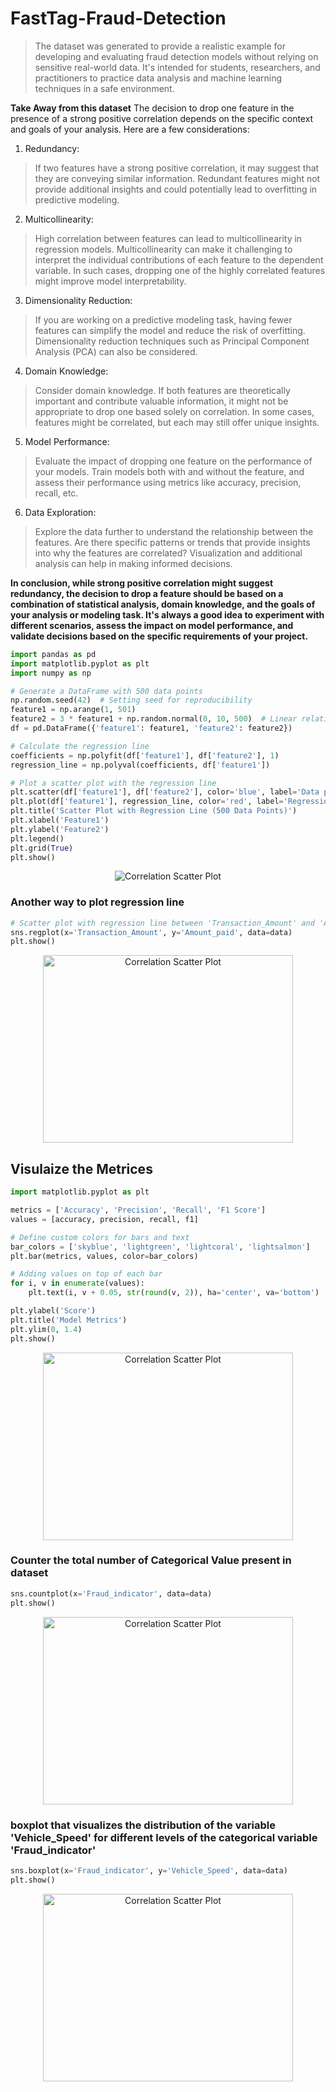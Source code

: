 # FastTag-Fraud-Detection
> The dataset was generated to provide a realistic example for developing and evaluating fraud detection models without relying on sensitive real-world data. It's intended for students, researchers, and practitioners to practice data analysis and machine learning techniques in a safe environment.

**Take Away from this dataset**
The decision to drop one feature in the presence of a strong positive correlation depends on the specific context and goals of your analysis. Here are a few considerations:

1. Redundancy:
>If two features have a strong positive correlation, it may suggest that they are conveying similar information. Redundant features might not provide additional insights and could potentially lead to overfitting in predictive modeling.

2. Multicollinearity:
> High correlation between features can lead to multicollinearity in regression models. Multicollinearity can make it challenging to interpret the individual contributions of each feature to the dependent variable. In such cases, dropping one of the highly correlated features might improve model interpretability.

3. Dimensionality Reduction:
> If you are working on a predictive modeling task, having fewer features can simplify the model and reduce the risk of overfitting. Dimensionality reduction techniques such as Principal Component Analysis (PCA) can also be considered.

4. Domain Knowledge:
> Consider domain knowledge. If both features are theoretically important and contribute valuable information, it might not be appropriate to drop one based solely on correlation. In some cases, features might be correlated, but each may still offer unique insights.

5. Model Performance:
> Evaluate the impact of dropping one feature on the performance of your models. Train models both with and without the feature, and assess their performance using metrics like accuracy, precision, recall, etc.

6. Data Exploration:
> Explore the data further to understand the relationship between the features. Are there specific patterns or trends that provide insights into why the features are correlated? Visualization and additional analysis can help in making informed decisions.

**In conclusion, while strong positive correlation might suggest redundancy, the decision to drop a feature should be based on a combination of statistical analysis, domain knowledge, and the goals of your analysis or modeling task. It's always a good idea to experiment with different scenarios, assess the impact on model performance, and validate decisions based on the specific requirements of your project.**

```python
import pandas as pd
import matplotlib.pyplot as plt
import numpy as np

# Generate a DataFrame with 500 data points
np.random.seed(42)  # Setting seed for reproducibility
feature1 = np.arange(1, 501)
feature2 = 3 * feature1 + np.random.normal(0, 10, 500)  # Linear relationship with some noise
df = pd.DataFrame({'feature1': feature1, 'feature2': feature2})

# Calculate the regression line
coefficients = np.polyfit(df['feature1'], df['feature2'], 1)
regression_line = np.polyval(coefficients, df['feature1'])

# Plot a scatter plot with the regression line
plt.scatter(df['feature1'], df['feature2'], color='blue', label='Data points')
plt.plot(df['feature1'], regression_line, color='red', label='Regression Line')
plt.title('Scatter Plot with Regression Line (500 Data Points)')
plt.xlabel('Feature1')
plt.ylabel('Feature2')
plt.legend()
plt.grid(True)
plt.show()
```

<p align="center">
    <img src="https://www.shutterstock.com/image-vector/types-correlation-scatter-plot-positive-260nw-2140738797.jpg" alt="Correlation Scatter Plot" />
</p>

### Another way to plot regression line
```python
# Scatter plot with regression line between 'Transaction_Amount' and 'Amount_paid'
sns.regplot(x='Transaction_Amount', y='Amount_paid', data=data)
plt.show()
```

<p align="center">
    <img src="https://www.kaggleusercontent.com/kf/159413024/eyJhbGciOiJkaXIiLCJlbmMiOiJBMTI4Q0JDLUhTMjU2In0.._bJ1ea4NjwXtG20043kxgA.dDAEtNVw1RYj8fv0Xdm8a02mNFi_jrLxm9Rd4mF1usGg8BS4w74MNlDwJ0E1Wx2CpO0TdbwKBTUGlK8jyUtsyUqkG4UhhrUwU7i0Om6o6zwwamj_CNzneGUCgHIW4mqdM6zCZdvXasD8vaaRqBCfvXf2L2lg-AX-ZhaT9dh5AE4FZXsOCc5zkvwsxMHUDIAnIe4tOOKDzIRmyAMzFTHaNgye-qbmwOUDUCMuISWhdUI32_4GkSpio7-oo9m_F7V12_2yAku0-c_HqzNwB3j0hG8mzXiMfTXoYm7lN6h8w4o6Z24CN4ZE1HHh_AINw5J-gFkkcNgrakPfHXpNiF-Yz-QcSBT9MIw7ESSs-PUlhbzx7L9Wr5fClaejTopvVCk9HJIX-7pFOEEvSMUVLharMyY22I_Kez8itUdwM9SfX-9Td2Jor7wO3SKlLQ3imJJ5yTH9VyeRe9kDIInAzo9rBEZDFvjEGeC5Zd7Aou5GiRFKdZSR7lG9QMPgt75FH-l2y1mwQB00Kp96el2CyZgDiuA1fTvBykr9H4PzZiXAbu8KXeaSP3rD64iIGrBdC2rWTkG84eygXoABvlNTfON1R_ifyLtSwPKf05l-fz_6tyZZeDSXT1RQVLdCgO-vW11x-EXnkmF8Tkyzcr0_JzqAYVe9vGDfQoB6phhnaOTvOtDTrfhUWo3RCmcxhxCM3IIc.a0jUyrnj2PmNftFyRUqhxA/__results___files/__results___17_0.png" alt="Correlation Scatter Plot" width="400" height="300" />
</p>

## Visulaize the Metrices
```python
import matplotlib.pyplot as plt

metrics = ['Accuracy', 'Precision', 'Recall', 'F1 Score']
values = [accuracy, precision, recall, f1]

# Define custom colors for bars and text
bar_colors = ['skyblue', 'lightgreen', 'lightcoral', 'lightsalmon']
plt.bar(metrics, values, color=bar_colors)

# Adding values on top of each bar
for i, v in enumerate(values):
    plt.text(i, v + 0.05, str(round(v, 2)), ha='center', va='bottom')

plt.ylabel('Score')
plt.title('Model Metrics')
plt.ylim(0, 1.4)
plt.show()
```
<p align="center">
    <img src="https://www.kaggleusercontent.com/kf/159711698/eyJhbGciOiJkaXIiLCJlbmMiOiJBMTI4Q0JDLUhTMjU2In0..Qb3jzDUGuvwN9AqVXKDdIw.6o1LTHu6itZlCGofOw-7GdUxZ9dDjzOs3EwtSKY8k44IEKKbftaZbCl82QhuDFby5CfidY3AnDDVJnCTeVbofIvMWiIFYIrx8c3om1xB4ViCybIvbIpCZHhPwBEu1OJapyytxJ0FGztihYJJirdWV9tdJdMZKc4rO8TWVoGlPmNF434RB7x9nfSrKP8cYqPjCU5sXHNgc5G4yRC7BdjP_Usrg7jSM7ECEwpew5O-ascjtnnfxJ_9FViSfLx5lxVQWMwREWN-K1gFBqVjD6IEBG-OYaVaZFXZhsMu-PEiVqH7ULbXm-brZ67jz1bUsBCoix9wZ7sL4Y9wuW6yZTZ5KfZFpKyQ6kjvvUihbNgGIcY5o-zRObiAFPjp1h9dXXYFGmrQ7Yo0xtom0BgmKQudGr3SGK4zhmSJPGI_Mo-xjDJ2YUd3kKZgpI9s6nETDwje4sKnvs7XpSNlQHKePrYn3NZyBqjp7_9bnDRH5u3y7mmdOSgwNeLmbFlKBKSbVkITCIPiG2CK3gSXnYvDtiq74-3uFjeDDB8kyVkveozBW9Jd97r0QPP6SbhERvA7BfjGi700IMAww9BDR1M6CPqAiEgkGUu7Khzr8rvUuvqru7OYPrnzvbolW4Dw9im7Ct7v7G_Y8d8U6uwPISPd0HixFZSOEGxkBHjw1Kqp1PyU01c.e-3VIegNUXTA_qyTbJBjkA/__results___files/__results___35_0.png" alt="Correlation Scatter Plot" width="400" height="300" />
</p>

### Counter the total number of Categorical Value present in dataset
```python
sns.countplot(x='Fraud_indicator', data=data)
plt.show()
```

<p align="center">
    <img src="https://www.kaggleusercontent.com/kf/159711698/eyJhbGciOiJkaXIiLCJlbmMiOiJBMTI4Q0JDLUhTMjU2In0..ijLEroIcw0NWKkK1HQyHtg.PgwQx2RON_fG3AD6KNxgZx-n3TYA6I4g0IUUiBOmhuWPQcv7XlkDwU38gRLlGdkb2xGdV49oF_vwQeYXgoIiYwi9v2dZdhEh7j59732sagGr9eNVKOVo4x9BmO2IyaR4yRLTvDqyHRtPbVep8p9bwops8pZULuQ0Xfi7ONB_tbQNIA32A8b_lqNNr8XjVurymjgHUHkAH-5dPXaJl3giU9CektNs_NBy1e7FYehAqQRS4PGsBwgLYh6e4sW9lJx7PazH-I-d1Oluqhquck1xnIlaj3zQd7NiYXK6SHep_YvUSsje0_08554z4lKMCl_FwsFwfXCgPQrqBdwiRh6BIoOsL2mC5YOcmPxkXcX1Z1-ZOKb6VhE_42aQexKFoqJ01yhLzdYVSG-ed_ssj7nqPBcCvSkFn7_LzDbP9XAR1x_x7EmAyTERDQ8loQWBECk_ZWOc_hne1PhEVeCbtIdX1jZt0S3hMfvCKfN2FuQK3lk8RL3uRuPi3VWQc0d9OFNm1PZAUq8YbIrA9bbaTOkvGfgOCQn8vnJUDCwcwWtH1_rfqf1QRYh45nOVhJdSU2a0G9qBQW38aYL08NPXuIr2bCIO1nIMdIH_rKJIWxZ7TTUSeQh6ZKyxXTwXn-sO2uPEQvHPt_S5yMf1BSvOwyOH-HgZ-gHBOTRtIsWvkXjLdew.gB88i88htQtgUYsJ7KLlSw/__results___files/__results___11_0.png" alt="Correlation Scatter Plot" width="400" height="300" />
</p>


### boxplot that visualizes the distribution of the variable 'Vehicle_Speed' for different levels of the categorical variable 'Fraud_indicator'

```python
sns.boxplot(x='Fraud_indicator', y='Vehicle_Speed', data=data)
plt.show()
```

<p align="center">
    <img src="https://www.kaggleusercontent.com/kf/159711698/eyJhbGciOiJkaXIiLCJlbmMiOiJBMTI4Q0JDLUhTMjU2In0..ijLEroIcw0NWKkK1HQyHtg.PgwQx2RON_fG3AD6KNxgZx-n3TYA6I4g0IUUiBOmhuWPQcv7XlkDwU38gRLlGdkb2xGdV49oF_vwQeYXgoIiYwi9v2dZdhEh7j59732sagGr9eNVKOVo4x9BmO2IyaR4yRLTvDqyHRtPbVep8p9bwops8pZULuQ0Xfi7ONB_tbQNIA32A8b_lqNNr8XjVurymjgHUHkAH-5dPXaJl3giU9CektNs_NBy1e7FYehAqQRS4PGsBwgLYh6e4sW9lJx7PazH-I-d1Oluqhquck1xnIlaj3zQd7NiYXK6SHep_YvUSsje0_08554z4lKMCl_FwsFwfXCgPQrqBdwiRh6BIoOsL2mC5YOcmPxkXcX1Z1-ZOKb6VhE_42aQexKFoqJ01yhLzdYVSG-ed_ssj7nqPBcCvSkFn7_LzDbP9XAR1x_x7EmAyTERDQ8loQWBECk_ZWOc_hne1PhEVeCbtIdX1jZt0S3hMfvCKfN2FuQK3lk8RL3uRuPi3VWQc0d9OFNm1PZAUq8YbIrA9bbaTOkvGfgOCQn8vnJUDCwcwWtH1_rfqf1QRYh45nOVhJdSU2a0G9qBQW38aYL08NPXuIr2bCIO1nIMdIH_rKJIWxZ7TTUSeQh6ZKyxXTwXn-sO2uPEQvHPt_S5yMf1BSvOwyOH-HgZ-gHBOTRtIsWvkXjLdew.gB88i88htQtgUYsJ7KLlSw/__results___files/__results___14_0.png" alt="Correlation Scatter Plot" width="400" height="300" />
</p>








